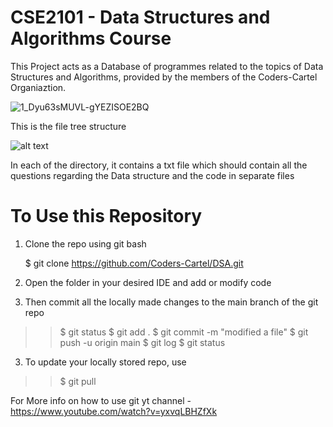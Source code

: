 # CSE2101 - Data Structures and Algorithms Course

This Project acts as a Database of programmes related to the topics of Data Structures and Algorithms, provided by the members of the Coders-Cartel Organiaztion.

![1_Dyu63sMUVL-gYEZISOE2BQ](https://github.com/user-attachments/assets/11b47b35-0bd2-442e-a7e4-fd8e3c2a2988)

This is the file tree structure

![alt text](image.png)

In each of the directory, it contains a txt file which should contain all the questions regarding the Data structure and the code in separate files

# To Use this Repository

1. Clone the repo using git bash

   $ git clone https://github.com/Coders-Cartel/DSA.git

2. Open the folder in your desired IDE and add or modify code

3. Then commit all the locally made changes to the main branch of the git repo
>> $ git status
>>  $ git add .
>>  $ git commit -m "modified a file"
>>  $ git push -u origin main
>>  $ git log
>>  $ git status

3. To update your locally stored repo, use
>> $ git pull 
   

For More info on how to use git 
yt channel - https://www.youtube.com/watch?v=yxvqLBHZfXk
